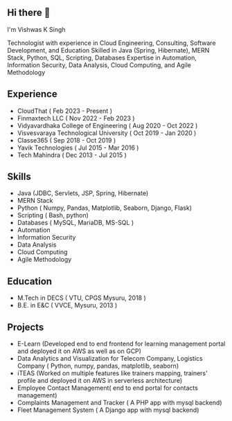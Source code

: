 ## Hi there 👋
I'm Vishwas K Singh

Technologist with experience in Cloud Engineering, Consulting, Software Development, and Education
Skilled in Java (Spring, Hibernate), MERN Stack, Python, SQL, Scripting, Databases
Expertise in Automation, Information Security, Data Analysis, Cloud Computing, and Agile Methodology

## Experience
* CloudThat ( Feb 2023 - Present )
* Finmaxtech LLC ( Nov 2022 - Feb 2023 )
* Vidyavardhaka College of Engineering ( Aug 2020 - Oct 2022 )
* Visvesvaraya Technological University ( Oct 2019 - Jan 2020 )
* Classe365 ( Sep 2018 - Oct 2019 )
* Yavik Technologies ( Jul 2015 - Mar 2016 )
* Tech Mahindra ( Dec 2013 - Jul 2015 )

## Skills
* Java (JDBC, Servlets, JSP, Spring, Hibernate)
* MERN Stack
* Python ( Numpy, Pandas, Matplotlib, Seaborn, Django, Flask)
* Scripting ( Bash, python)
* Databases ( MySQL, MariaDB, MS-SQL )
* Automation
* Information Security
* Data Analysis
* Cloud Computing
* Agile Methodology

## Education
* M.Tech in DECS ( VTU, CPGS Mysuru, 2018 )
* B.E. in E&C ( VVCE, Mysuru, 2013 )

## Projects
* E-Learn (Developed end to end frontend for learning management portal and deployed it on AWS as well as on GCP)
* Data Analytics and Visualization for Telecom Company, Logistics Company ( Python, numpy, pandas, matplotlib, seaborn)
* iTEAS (Worked on multiple features like trainers mapping, trainers' profile and deployed it on AWS in serverless architecture)​
* Employee Contact Management( end to end portal for contacts management)
* Complaints Management and Tracker ( A PHP app with mysql backend)
* Fleet Management System ( A Django app with mysql backend)

<!--
**vishwasks32/vishwasks32** is a ✨ _special_ ✨ repository because its `README.md` (this file) appears on your GitHub profile.

Here are some ideas to get you started:

- 🔭 I’m currently working on ...
- 🌱 I’m currently learning ...
- 👯 I’m looking to collaborate on ...
- 🤔 I’m looking for help with ...
- 💬 Ask me about ...
- 📫 How to reach me: ...
- 😄 Pronouns: ...
- ⚡ Fun fact: ...
-->
